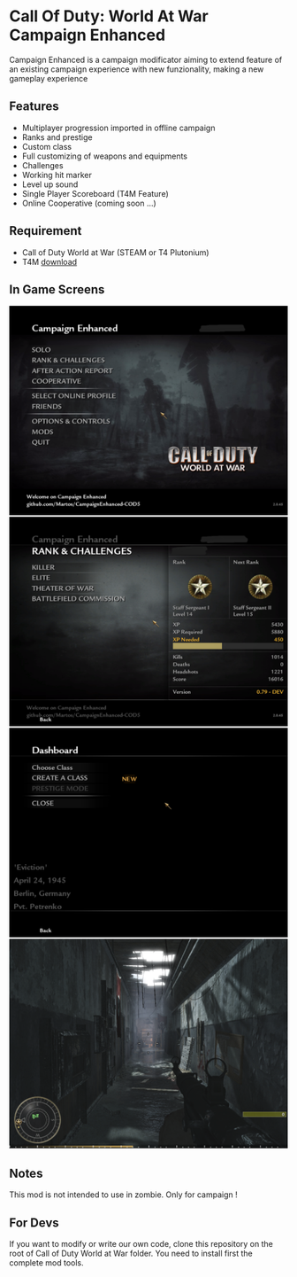 # Call Of Duty: World At War Campaign Enhanced

Campaign Enhanced is a campaign modificator aiming to extend feature of an existing campaign experience with new funzionality, making a new gameplay experience

## Features

- Multiplayer progression imported in offline campaign
- Ranks and prestige
- Custom class
- Full customizing of weapons and equipments
- Challenges
- Working hit marker
- Level up sound
- Single Player Scoreboard (T4M Feature)
- Online Cooperative (coming soon ...)

## Requirement

- Call of Duty World at War (STEAM or T4 Plutonium)
- T4M [download](https://github.com/iAmThatMichael/T4M)

## In Game Screens

![Alt text](/screens/1.png?raw=true "Main Menu")
![Alt text](/screens/2.png?raw=true "Barracks Menu")
![Alt text](/screens/3.png?raw=true "Custom Class Menu")
![Alt text](/screens/4.png?raw=true "In Game")

## Notes

This mod is not intended to use in zombie. Only for campaign !

## For Devs

If you want to modify or write our own code, clone this repository on the root of Call of Duty World at War folder. You need to install first the complete mod tools.